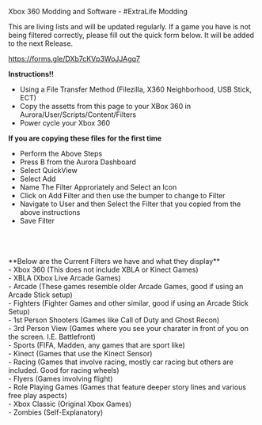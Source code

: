 Xbox 360 Modding and Software - #ExtraLife Modding

This are living lists and will be updated regularly.
If a game you have is not being filtered correctly, please fill out the quick form below.
It will be added to the next Release.

https://forms.gle/DXb7cKVp3WoJJAgq7


**Instructions!!**
- Using a File Transfer Method (Filezilla, X360 Neighborhood, USB Stick, ECT)
- Copy the assetts from this page to your XBox 360 in Aurora/User/Scripts/Content/Filters
- Power cycle your Xbox 360

**If you are copying these files for the first time**
- Perform the Above Steps
- Press B from the Aurora Dashboard
- Select QuickView
- Select Add
- Name The Filter Approriately and Select an Icon
- Click on Add Filter and then use the bumper to change to Filter
- Navigate to User and then Select the Filter that you copied from the above instructions
- Save Filter
<br/>
<br/>
<br/>
**Below are the Current Filters we have and what they display**<br/>
- Xbox 360 (This does not include XBLA or Kinect Games)<br/>
- XBLA (Xbox Live Arcade Games)<br/>
- Arcade (These games resemble older Arcade Games, good if using an Arcade Stick setup)<br/>
- Fighters (Fighter Games and other similar, good if using an Arcade Stick Setup)<br/>
- 1st Person Shooters (Games like Call of Duty and Ghost Recon)<br/>
- 3rd Person View (Games where you see your charater in front of you on the screen. I.E. Battlefront)<br/>
- Sports (FIFA, Madden, any games that are sport like)<br/>
- Kinect (Games that use the Kinect Sensor)<br/>
- Racing (Games that involve racing, mostly car racing but others are included.  Good for racing wheels)<br/>
- Flyers (Games involving flight)<br/>
- Role Playing Games (Games that feature deeper story lines and various free play aspects)<br/>
- Xbox Classic (Original Xbox Games)<br/>
- Zombies (Self-Explanatory)<br/>

